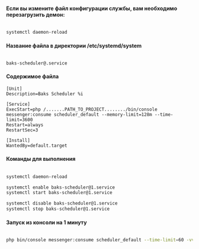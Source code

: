 
#### Если вы измените файл конфигурации службы, вам необходимо перезагрузить демон:

``` bash

systemctl daemon-reload

```


####  Название файла в директории /etc/systemd/system

``` text

baks-scheduler@.service

```


#### Содержимое файла

``` text
[Unit]
Description=Baks Scheduler %i

[Service]
ExecStart=php /.......PATH_TO_PROJECT......../bin/console messenger:consume scheduler_default --memory-limit=128m --time-limit=3600
Restart=always
RestartSec=3

[Install]
WantedBy=default.target

```


#### Команды для выполнения


``` bash

systemctl daemon-reload

systemctl enable baks-scheduler@1.service
systemctl start baks-scheduler@1.service

systemctl disable baks-scheduler@1.service
systemctl stop baks-scheduler@1.service

```

#### Запуск из консоли на 1 минуту

``` bash

php bin/console messenger:consume scheduler_default --time-limit=60 -vv

```
